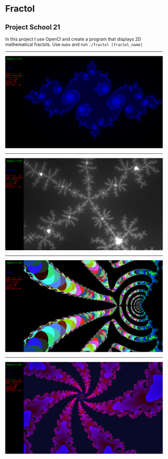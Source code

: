 # Fractol
## Project School 21
In this project I use OpenCl and create a program that displays 2D mathematical fractols.
Use `make` and run `./fractol [fractol_name]`
***
![](https://github.com/deladia/Fractol/blob/master/screen/Julia_0.png?raw=true)
***
![](https://github.com/deladia/Fractol/blob/master/screen/Mandelbrot.png?raw=true)
***
![](https://github.com/deladia/Fractol/blob/master/screen/Spider.png?raw=true)
***
![](https://github.com/deladia/Fractol/blob/master/screen/julia_1.png?raw=true)
